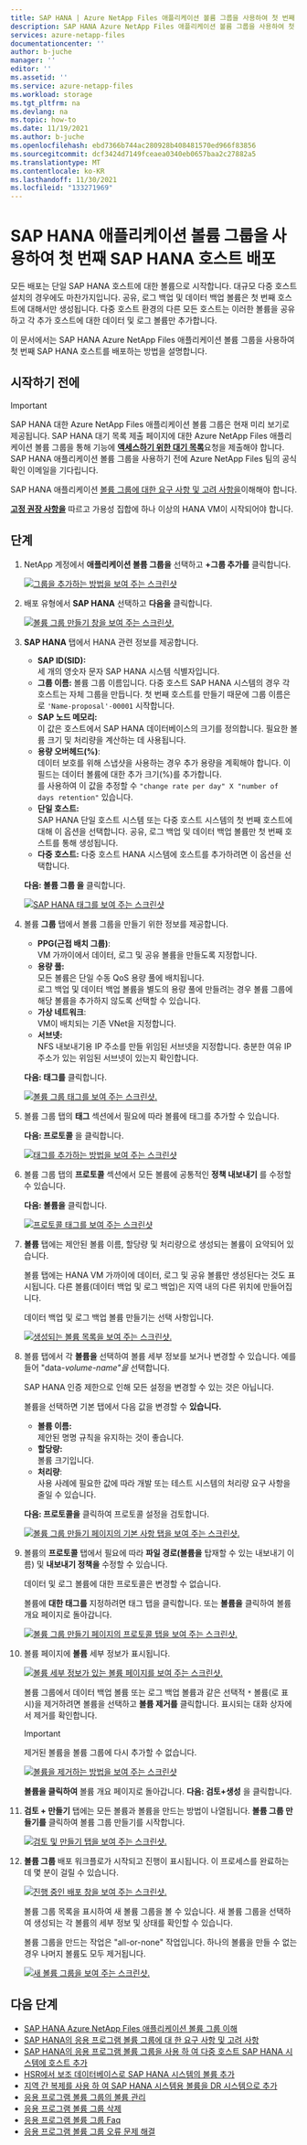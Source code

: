 ```yaml
---
title: SAP HANA | Azure NetApp Files 애플리케이션 볼륨 그룹을 사용하여 첫 번째 SAP HANA 호스트 배포 Microsoft Docs
description: SAP HANA Azure NetApp Files 애플리케이션 볼륨 그룹을 사용하여 첫 번째 SAP HANA 호스트를 배포하는 방법을 설명합니다.
services: azure-netapp-files
documentationcenter: ''
author: b-juche
manager: ''
editor: ''
ms.assetid: ''
ms.service: azure-netapp-files
ms.workload: storage
ms.tgt_pltfrm: na
ms.devlang: na
ms.topic: how-to
ms.date: 11/19/2021
ms.author: b-juche
ms.openlocfilehash: ebd7366b744ac280928b408481570ed966f83856
ms.sourcegitcommit: dcf3424d7149fceaea0340eb0657baa2c27882a5
ms.translationtype: MT
ms.contentlocale: ko-KR
ms.lasthandoff: 11/30/2021
ms.locfileid: "133271969"
---
```

# <a name="deploy-the-first-sap-hana-host-using-application-volume-group-for-sap-hana"></a>SAP HANA 애플리케이션 볼륨 그룹을 사용하여 첫 번째 SAP HANA 호스트 배포

모든 배포는 단일 SAP HANA 호스트에 대한 볼륨으로 시작합니다. 대규모 다중 호스트 설치의 경우에도 마찬가지입니다. 공유, 로그 백업 및 데이터 백업 볼륨은 첫 번째 호스트에 대해서만 생성됩니다. 다중 호스트 환경의 다른 모든 호스트는 이러한 볼륨을 공유하고 각 추가 호스트에 대한 데이터 및 로그 볼륨만 추가합니다.

이 문서에서는 SAP HANA Azure NetApp Files 애플리케이션 볼륨 그룹을 사용하여 첫 번째 SAP HANA 호스트를 배포하는 방법을 설명합니다.

## <a name="before-you-begin"></a>시작하기 전에

> [!IMPORTANT]
> SAP HANA 대한 Azure NetApp Files 애플리케이션 볼륨 그룹은 현재 미리 보기로 제공됩니다. SAP HANA 대기 목록 제출 페이지에 대한 Azure NetApp Files 애플리케이션 볼륨 그룹을 통해 기능에 [**액세스하기 위한 대기 목록**](https://aka.ms/anfavgpreviewsignup)요청을 제출해야 합니다. SAP HANA 애플리케이션 볼륨 그룹을 사용하기 전에 Azure NetApp Files 팀의 공식 확인 이메일을 기다립니다. 

SAP HANA 애플리케이션 [볼륨 그룹에 대한 요구 사항 및 고려 사항을](application-volume-group-considerations.md)이해해야 합니다. 

**[고정 권장 사항을](https://aka.ms/HANAPINNING)** 따르고 가용성 집합에 하나 이상의 HANA VM이 시작되어야 합니다. 

## <a name="steps"></a>단계 

1. NetApp 계정에서 **애플리케이션 볼륨 그룹을** 선택하고 **+그룹 추가를** 클릭합니다.

    [![그룹을 추가하는 방법을 보여 주는 스크린샷 ](../media/azure-netapp-files/application-volume-group-add-group.png) ](../media/azure-netapp-files/application-volume-group-add-group.png#lightbox)

2. 배포 유형에서 **SAP HANA** 선택하고 **다음을** 클릭합니다. 

    [![볼륨 그룹 만들기 창을 보여 주는 스크린샷. ](../media/azure-netapp-files/application-volume-group-create-group.png) ](../media/azure-netapp-files/application-volume-group-create-group.png#lightbox)

3. **SAP HANA** 탭에서 HANA 관련 정보를 제공합니다.   

    * **SAP ID(SID):**    
        세 개의 영숫자 문자 SAP HANA 시스템 식별자입니다.
    * **그룹 이름:** 볼륨 그룹 이름입니다. 다중 호스트 SAP HANA 시스템의 경우 각 호스트는 자체 그룹을 만듭니다. 첫 번째 호스트를 만들기 때문에 그룹 이름은 로 `'Name-proposal'-00001` 시작합니다.
    * **SAP 노드 메모리:**  
        이 값은 호스트에서 SAP HANA 데이터베이스의 크기를 정의합니다. 필요한 볼륨 크기 및 처리량을 계산하는 데 사용됩니다. 
    * **용량 오버헤드(%)**:  
        데이터 보호를 위해 스냅샷을 사용하는 경우 추가 용량을 계획해야 합니다. 이 필드는 데이터 볼륨에 대한 추가 크기(%)를 추가합니다.  
        를 사용하여 이 값을 추정할 수 `"change rate per day" X "number of days retention"` 있습니다.
    * **단일 호스트:**  
        SAP HANA 단일 호스트 시스템 또는 다중 호스트 시스템의 첫 번째 호스트에 대해 이 옵션을 선택합니다. 공유, 로그 백업 및 데이터 백업 볼륨만 첫 번째 호스트를 통해 생성됩니다.
    * **다중 호스트:** 다중 호스트 HANA 시스템에 호스트를 추가하려면 이 옵션을 선택합니다.

    **다음: 볼륨 그룹 을** 클릭합니다.

    [![SAP HANA 태그를 ](../media/azure-netapp-files/application-sap-hana-tag.png) 보여 주는 스크린샷 ](../media/azure-netapp-files/application-sap-hana-tag.png#lightbox)

4. 볼륨 **그룹** 탭에서 볼륨 그룹을 만들기 위한 정보를 제공합니다.  

    * **PPG(근접 배치 그룹)**:  
        VM 가까이에서 데이터, 로그 및 공유 볼륨을 만들도록 지정합니다.
    * **용량 풀:**  
        모든 볼륨은 단일 수동 QoS 용량 풀에 배치됩니다.  
        로그 백업 및 데이터 백업 볼륨을 별도의 용량 풀에 만들려는 경우 볼륨 그룹에 해당 볼륨을 추가하지 않도록 선택할 수 있습니다.
    * **가상 네트워크**:  
        VM이 배치되는 기존 VNet을 지정합니다. 
    * **서브넷:**  
        NFS 내보내기용 IP 주소를 만들 위임된 서브넷을 지정합니다. 충분한 여유 IP 주소가 있는 위임된 서브넷이 있는지 확인합니다.

    **다음: 태그를** 클릭합니다. 

    [![볼륨 그룹 태그를 보여 주는 스크린샷. ](../media/azure-netapp-files/application-volume-group-tag.png) ](../media/azure-netapp-files/application-volume-group-tag.png#lightbox)

5. 볼륨 그룹 탭의 **태그** 섹션에서 필요에 따라 볼륨에 태그를 추가할 수 있습니다.   

    **다음: 프로토콜** 을 클릭합니다. 

    [![태그를 추가하는 방법을 보여 주는 스크린샷 ](../media/azure-netapp-files/application-add-tags.png) ](../media/azure-netapp-files/application-add-tags.png#lightbox)

6. 볼륨 그룹 탭의 **프로토콜** 섹션에서 모든 볼륨에 공통적인 **정책 내보내기** 를 수정할 수 있습니다.  

    **다음: 볼륨을** 클릭합니다. 

    [![프로토콜 태그를 ](../media/azure-netapp-files/application-protocols-tag.png) 보여 주는 스크린샷 ](../media/azure-netapp-files/application-protocols-tag.png#lightbox)

7. **볼륨** 탭에는 제안된 볼륨 이름, 할당량 및 처리량으로 생성되는 볼륨이 요약되어 있습니다. 

    볼륨 탭에는 HANA VM 가까이에 데이터, 로그 및 공유 볼륨만 생성된다는 것도 표시됩니다.  다른 볼륨(데이터 백업 및 로그 백업)은 지역 내의 다른 위치에 만들어집니다.

    데이터 백업 및 로그 백업 볼륨 만들기는 선택 사항입니다.

    [![생성되는 볼륨 목록을 보여 주는 스크린샷. ](../media/azure-netapp-files/application-volume-list.png) ](../media/azure-netapp-files/application-volume-list.png#lightbox)

8. 볼륨 탭에서 각 **볼륨을** 선택하여 볼륨 세부 정보를 보거나 변경할 수 있습니다. 예를 들어 "data-*volume-name"을* 선택합니다.  

    SAP HANA 인증 제한으로 인해 모든 설정을 변경할 수 있는 것은 아닙니다.
 
    볼륨을 선택하면 기본 탭에서 다음 값을 변경할 수 **있습니다.**  

    * **볼륨 이름:**   
        제안된 명명 규칙을 유지하는 것이 좋습니다.
    * **할당량:**   
        볼륨 크기입니다.
    * **처리량**:  
        사용 사례에 필요한 값에 따라 개발 또는 테스트 시스템의 처리량 요구 사항을 줄일 수 있습니다.

    **다음: 프로토콜을** 클릭하여 프로토콜 설정을 검토합니다. 

    [![볼륨 그룹 만들기 페이지의 기본 사항 탭을 보여 주는 스크린샷. ](../media/azure-netapp-files/application-create-volume-basics-tab.png) ](../media/azure-netapp-files/application-create-volume-basics-tab.png#lightbox)

9. 볼륨의 **프로토콜** 탭에서 필요에 따라 **파일 경로(볼륨을** 탑재할 수 있는 내보내기 이름) 및 **내보내기 정책을** 수정할 수 있습니다.

    데이터 및 로그 볼륨에 대한 프로토콜은 변경할 수 없습니다. 

    볼륨에 **대한 태그를** 지정하려면 태그 탭을 클릭합니다. 또는 **볼륨을** 클릭하여 볼륨 개요 페이지로 돌아갑니다.

    [![볼륨 그룹 만들기 페이지의 프로토콜 탭을 보여 주는 스크린샷. ](../media/azure-netapp-files/application-create-volume-protocol-tab.png) ](../media/azure-netapp-files/application-create-volume-protocol-tab.png#lightbox)

10. 볼륨 페이지에 **볼륨** 세부 정보가 표시됩니다.  

    [![볼륨 세부 정보가 있는 볼륨 페이지를 보여 주는 스크린샷. ](../media/azure-netapp-files/application-volume-details.png) ](../media/azure-netapp-files/application-volume-details.png#lightbox)

    볼륨 그룹에서 데이터 백업 볼륨 또는 로그 백업 볼륨과 같은 선택적 `*` 볼륨(로 표시)을 제거하려면 볼륨을 선택하고 **볼륨 제거를** 클릭합니다. 표시되는 대화 상자에서 제거를 확인합니다.

    > [!IMPORTANT]
    > 제거된 볼륨을 볼륨 그룹에 다시 추가할 수 없습니다.

    [![볼륨을 제거하는 방법을 보여 주는 스크린샷 ](../media/azure-netapp-files/application-volume-remove.png) ](../media/azure-netapp-files/application-volume-remove.png#lightbox)

    **볼륨을 클릭하여** 볼륨 개요 페이지로 돌아갑니다. **다음: 검토+생성** 을 클릭합니다.

11. **검토 + 만들기** 탭에는 모든 볼륨과 볼륨을 만드는 방법이 나열됩니다.  **볼륨 그룹 만들기를** 클릭하여 볼륨 그룹 만들기를 시작합니다.

    [![검토 및 만들기 탭을 보여 주는 스크린샷. ](../media/azure-netapp-files/application-review-create.png) ](../media/azure-netapp-files/application-review-create.png#lightbox)

12. **볼륨 그룹** 배포 워크플로가 시작되고 진행이 표시됩니다. 이 프로세스를 완료하는 데 몇 분이 걸릴 수 있습니다.

    [![진행 중인 배포 창을 보여 주는 스크린샷. ](../media/azure-netapp-files/application-deployment-in-progress.png) ](../media/azure-netapp-files/application-deployment-in-progress.png#lightbox)

    볼륨 그룹 목록을 표시하여 새 볼륨 그룹을 볼 수 있습니다. 새 볼륨 그룹을 선택하여 생성되는 각 볼륨의 세부 정보 및 상태를 확인할 수 있습니다.

    볼륨 그룹을 만드는 작업은 "all-or-none" 작업입니다. 하나의 볼륨을 만들 수 없는 경우 나머지 볼륨도 모두 제거됩니다.

    [![새 볼륨 그룹을 보여 주는 스크린샷. ](../media/azure-netapp-files/application-new-volume-group.png) ](../media/azure-netapp-files/application-new-volume-group.png#lightbox)

## <a name="next-steps"></a>다음 단계  

* [SAP HANA Azure NetApp Files 애플리케이션 볼륨 그룹 이해](application-volume-group-introduction.md)
* [SAP HANA의 응용 프로그램 볼륨 그룹에 대 한 요구 사항 및 고려 사항](application-volume-group-considerations.md)
* [SAP HANA의 응용 프로그램 볼륨 그룹을 사용 하 여 다중 호스트 SAP HANA 시스템에 호스트 추가](application-volume-group-add-hosts.md)
* [HSR에서 보조 데이터베이스로 SAP HANA 시스템의 볼륨 추가](application-volume-group-add-volume-secondary.md)
* [지역 간 복제를 사용 하 여 SAP HANA 시스템용 볼륨을 DR 시스템으로 추가](application-volume-group-disaster-recovery.md)
* [응용 프로그램 볼륨 그룹의 볼륨 관리](application-volume-group-manage-volumes.md)
* [응용 프로그램 볼륨 그룹 삭제](application-volume-group-delete.md)
* [응용 프로그램 볼륨 그룹 Faq](faq-application-volume-group.md)
* [응용 프로그램 볼륨 그룹 오류 문제 해결](troubleshoot-application-volume-groups.md)
